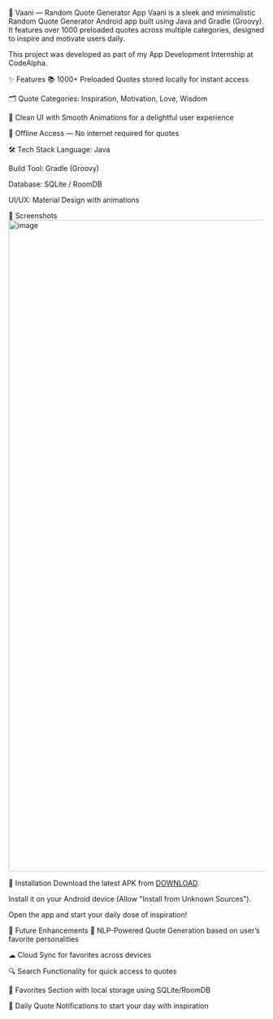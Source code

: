📜 Vaani — Random Quote Generator App
Vaani is a sleek and minimalistic Random Quote Generator Android app built using Java and Gradle (Groovy).
It features over 1000 preloaded quotes across multiple categories, designed to inspire and motivate users daily.

This project was developed as part of my App Development Internship at CodeAlpha.

✨ Features
📚 1000+ Preloaded Quotes stored locally for instant access

🗂 Quote Categories: Inspiration, Motivation, Love, Wisdom

🎨 Clean UI with Smooth Animations for a delightful user experience

📱 Offline Access — No internet required for quotes

🛠 Tech Stack
Language: Java

Build Tool: Gradle (Groovy)

Database: SQLite / RoomDB

UI/UX: Material Design with animations

📸 Screenshots
<img width="590" height="1280" alt="image" src="https://github.com/user-attachments/assets/d87ab08e-d34b-42db-ae82-0bb73082a082" />


🚀 Installation
Download the latest APK from [DOWNLOAD](https://drive.google.com/file/d/1oQIUcQ8AITOU9tnDTlBWn_gUU2Jofgcr/view?usp=drive_link).

Install it on your Android device (Allow "Install from Unknown Sources").

Open the app and start your daily dose of inspiration!

📌 Future Enhancements
🧠 NLP-Powered Quote Generation based on user’s favorite personalities

☁ Cloud Sync for favorites across devices

🔍 Search Functionality for quick access to quotes

💖 Favorites Section with local storage using SQLite/RoomDB

🔔 Daily Quote Notifications to start your day with inspiration
